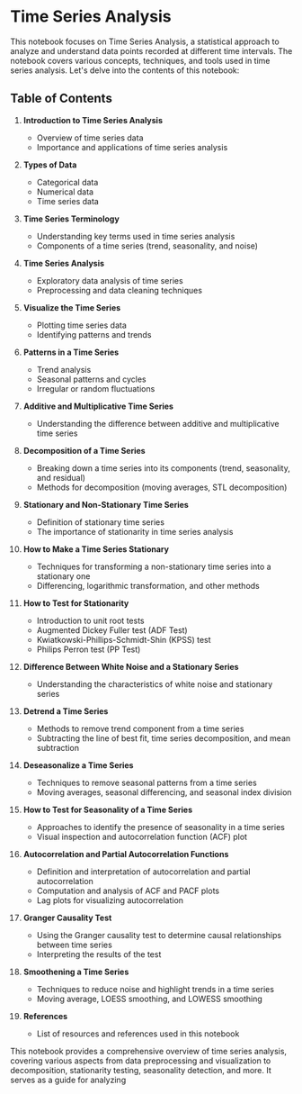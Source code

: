 # Time Series Analysis

This notebook focuses on Time Series Analysis, a statistical approach to analyze and understand data points recorded at different time intervals. The notebook covers various concepts, techniques, and tools used in time series analysis. Let's delve into the contents of this notebook:

## Table of Contents

1. **Introduction to Time Series Analysis**
   - Overview of time series data
   - Importance and applications of time series analysis

2. **Types of Data**
   - Categorical data
   - Numerical data
   - Time series data

3. **Time Series Terminology**
   - Understanding key terms used in time series analysis
   - Components of a time series (trend, seasonality, and noise)

4. **Time Series Analysis**
   - Exploratory data analysis of time series
   - Preprocessing and data cleaning techniques

5. **Visualize the Time Series**
   - Plotting time series data
   - Identifying patterns and trends

6. **Patterns in a Time Series**
   - Trend analysis
   - Seasonal patterns and cycles
   - Irregular or random fluctuations

7. **Additive and Multiplicative Time Series**
   - Understanding the difference between additive and multiplicative time series

8. **Decomposition of a Time Series**
   - Breaking down a time series into its components (trend, seasonality, and residual)
   - Methods for decomposition (moving averages, STL decomposition)

9. **Stationary and Non-Stationary Time Series**
   - Definition of stationary time series
   - The importance of stationarity in time series analysis

10. **How to Make a Time Series Stationary**
    - Techniques for transforming a non-stationary time series into a stationary one
    - Differencing, logarithmic transformation, and other methods

11. **How to Test for Stationarity**
    - Introduction to unit root tests
    - Augmented Dickey Fuller test (ADF Test)
    - Kwiatkowski-Phillips-Schmidt-Shin (KPSS) test
    - Philips Perron test (PP Test)

12. **Difference Between White Noise and a Stationary Series**
    - Understanding the characteristics of white noise and stationary series

13. **Detrend a Time Series**
    - Methods to remove trend component from a time series
    - Subtracting the line of best fit, time series decomposition, and mean subtraction

14. **Deseasonalize a Time Series**
    - Techniques to remove seasonal patterns from a time series
    - Moving averages, seasonal differencing, and seasonal index division

15. **How to Test for Seasonality of a Time Series**
    - Approaches to identify the presence of seasonality in a time series
    - Visual inspection and autocorrelation function (ACF) plot

16. **Autocorrelation and Partial Autocorrelation Functions**
    - Definition and interpretation of autocorrelation and partial autocorrelation
    - Computation and analysis of ACF and PACF plots
    - Lag plots for visualizing autocorrelation

17. **Granger Causality Test**
    - Using the Granger causality test to determine causal relationships between time series
    - Interpreting the results of the test

18. **Smoothening a Time Series**
    - Techniques to reduce noise and highlight trends in a time series
    - Moving average, LOESS smoothing, and LOWESS smoothing

19. **References**
    - List of resources and references used in this notebook

This notebook provides a comprehensive overview of time series analysis, covering various aspects from data preprocessing and visualization to decomposition, stationarity testing, seasonality detection, and more. It serves as a guide for analyzing